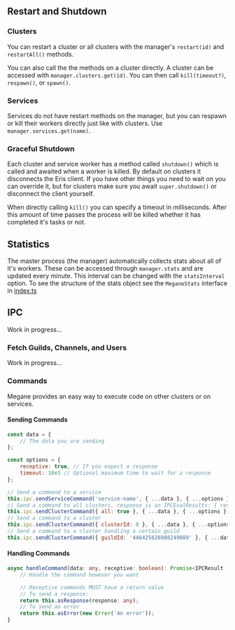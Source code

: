 ## Restart and Shutdown

### Clusters

You can restart a cluster or all clusters with the manager's `restart(id)` and `restartAll()` methods.

You can also call the the methods on a cluster directly. A cluster can be accessed with `manager.clusters.get(id)`. You can then call `kill(timeout?)`, `respawn()`, or `spawn()`.

### Services

Services do not have restart methods on the manager, but you can respawn or kill their workers directly just like with clusters. Use `manager.services.get(name)`.

### Graceful Shutdown

Each cluster and service worker has a method called `shutdown()` which is called and awaited when a worker is killed. By default on clusters it disconnects the Eris client. If you have other things you need to wait on you can override it, but for clusters make sure you await `super.shutdown()` or disconnect the client yourself.

When directly calling `kill()` you can specify a timeout in milliseconds. After this amount of time passes the process will be killed whether it has completed it's tasks or not.

## Statistics

The master process (the manager) automatically collects stats about all of it's workers. These can be accessed through `manager.stats` and are updated every minute. This interval can be changed with the `statsInterval` option. To see the structure of the stats object see the `MeganeStats` interface in [index.ts](./src/index.ts)

## IPC

Work in progress...

### Fetch Guilds, Channels, and Users

Work in progress...

### Commands

Megane provides an easy way to execute code on other clusters or on services.

#### Sending Commands

```js
const data = {
	// The data you are sending
};

const options = {
	receptive: true, // If you expect a response
	timeout: 10e3 // Optional maximum time to wait for a response
};

// Send a command to a service
this.ipc.sendServiceCommand('service-name', { ...data }, { ...options });
// Send a command to all clusters, response is an IPCEvalResults: { results: [], errors: [] }
this.ipc.sendClusterCommand({ all: true }, { ...data }, { ...options });
// Send a command to a cluster
this.ipc.sendClusterCommand({ clusterId: 0 }, { ...data }, { ...options });
// Send a command to a cluster handling a certain guild
this.ipc.sendClusterCommand({ guildId: '446425626988249089' }, { ...data }, { ...options });
```

#### Handling Commands

```ts
async handleCommand(data: any, receptive: boolean): Promise<IPCResult | void> {
	// Handle the command however you want

	// Receptive commands MUST have a return value
	// To send a response:
	return this.asResponse(response: any);
	// To send an error
	return this.asError(new Error('An error'));
}
```